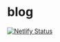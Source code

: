 # blog

[![Netlify Status](https://api.netlify.com/api/v1/badges/df65dc15-8327-47ee-b18d-aa7ec4aa186c/deploy-status)](https://app.netlify.com/sites/mihirkblog/deploys)
